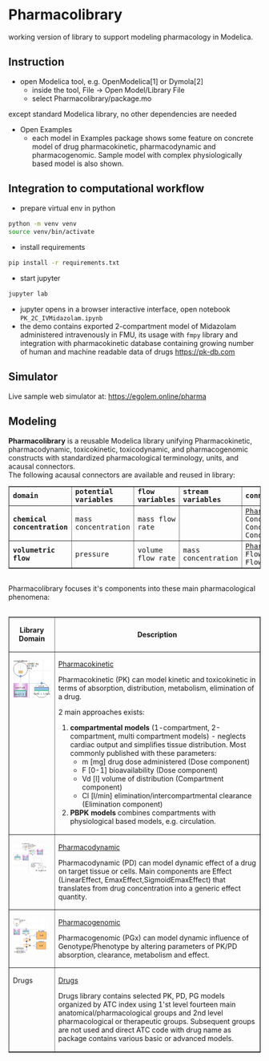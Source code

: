 # Pharmacolibrary

working version of library to support modeling pharmacology in Modelica.

## Instruction

  * open Modelica tool, e.g. OpenModelica[1] or Dymola[2] 
    * inside the tool, File -> Open Model/Library File
    * select Pharmacolibrary/package.mo

except standard Modelica library, no other dependencies are needed
  * Open Examples 
    * each model in Examples package shows some feature on concrete model of drug pharmacokinetic, pharmacodynamic and pharmacogenomic. Sample model with complex physiologically based model is also shown.

## Integration to computational workflow
  * prepare virtual env in python
```bash
python -m venv venv
source venv/bin/activate
```
  * install requirements
```bash
pip install -r requirements.txt
```
  * start jupyter
```bash
jupyter lab
```
  * jupyter opens in a browser interactive interface, open notebook `PK_2C_IVMidazolam.ipynb`
  * the demo contains exported 2-compartment model of Midazolam administered intravenously in FMU, its usage with `fmpy` library and integration with pharmacokinetic database containing growing number of human and machine readable data of drugs https://pk-db.com

## Simulator
Live sample web simulator at: https://egolem.online/pharma

## Modeling
<div><div><b>Pharmacolibrary</b> is a reusable Modelica library unifying Pharmacokinetic, pharmacodynamic, toxicokinetic, toxicodynamic, and pharmacogenomic constructs with standardized pharmacological terminology, units, and acausal connectors.</div></div><div>The following acausal connectors are available and reused in library:</div>
<div>
<table border="1" cellspacing="0" cellpadding="1" style="font-family: 'DejaVu Sans Mono';">
<tbody><tr><td><strong>domain</strong></td>
<td><strong>potential<br>variables</strong></td>
<td><strong>flow<br>variables</strong></td>
<td><strong>stream<br>variables</strong></td>
<td><strong>connector definition</strong></td>
<td><strong>icons</strong></td></tr>
<tr><td><strong>chemical<br>concentration</strong></td>
<td>mass concentration</td><td>mass flow rate</td>
<td></td>
<td><a href="Pharmacolibrary/Interfaces">Pharmacolibrary.Interfaces</a>&nbsp;<br>ConcentrationPort, ConcentrationPort_a, ConcentrationPort_b</td>
<td><img src="Pharmacolibrary/Resources/Icons/ConcentrationPorts.png"></td></tr>
<tr><td><strong>volumetric<br>flow</strong></td>
<td>pressure</td><td>volume flow rate</td>
<td>mass concentration</td>
<td><a href="Pharmacolibrary/Interfaces">Pharmacolibrary.Interfaces</a>&nbsp;<br>FlowPort, FlowPort_a, FlowPort_b</td>
<td><img src="Pharmacolibrary/Resources/Icons/FlowPorts.png"></td></tr>
</tbody></table></div><div><br></div><div>Pharmacolibrary focuses it's components into these main pharmacological phenomena:</div><div><br></div><table cellspacing="0" cellpadding="2" border="1"><tbody><tr>
<td><p align="center"><b>Library Domain</b></p></td>
<td><p align="center"><b>Description</b></p></td>
</tr>
<tr>
<td valign="top"><p><img src="Pharmacolibrary/Resources/Icons/PK.png"></p></td>
<td valign="middle"><p><a href="Pharmacolibrary/Pharmacolibrary.Pharmacokinetic">Pharmacokinetic</a></p><p>Pharmacokinetic (PK) can model kinetic and toxicokinetic in terms of absorption, distribution, metabolism, elimination of a drug. </p><p>2 main approaches exists:</p><p></p><ol><li><b>compartmental models</b> (1-compartment, 2-compartment, multi compartment models) - neglects cardiac output and simplifies tissue distribution. Most commonly published with these parameters:
<ul><li>m [mg] drug dose administered (Dose component)</li>
<li>F [0-1] bioavailability (Dose component)</li>
<li>Vd [l] volume of distribution (Compartment component)</li>
<li>Cl [l/min] elimination/intercompartmental clearance (Elimination component)</li>
</ul></li><li><b>PBPK models </b>combines compartments with physiological based models, e.g. circulation.</li></ol></td>
</tr>
<tr>
<td valign="top"><p><img src="Pharmacolibrary/Resources/Icons/PD.png" width="90%"></p></td>
<td valign="middle"><p><a href="Pharmacolibrary/Pharmacolibrary.Pharmacodynamic">Pharmacodynamic</a></p><p>Pharmacodynamic (PD) can model dynamic effect of a drug on target tissue or cells. Main components are Effect (LinearEffect, EmaxEffect,SigmoidEmaxEffect) that translates from drug concentration into a generic effect quantity. </p></td>
</tr>
<tr>
<td valign="top"><p><img src="Pharmacolibrary/Resources/Icons/PGx.png" width="90%"></p></td>
<td valign="middle"><p><a href="Pharmacolibrary/Pharmacolibrary.Pharmacogenomic">Pharmacogenomic</a></p><p>Pharmacogenomic (PGx) can model dynamic influence of Genotype/Phenotype by altering parameters of PK/PD absorption, clearance, metabolism and effect.</p></td>
</tr>
<tr>
<td valign="top"><p>Drugs</p></td>
<td valign="middle"><p><a href="Pharmacolibrary/Pharmacolibrary.Drugs">Drugs</a></p><p>Drugs library contains selected PK, PD, PG models organized by ATC index using 1'st level fourteen main anatomical/pharmacological groups and 2nd level pharmacological or therapeutic groups. Subsequent groups are not used and direct ATC code with drug name as package contains various basic or advanced models.</p></td>
</tr>

</tbody></table>


